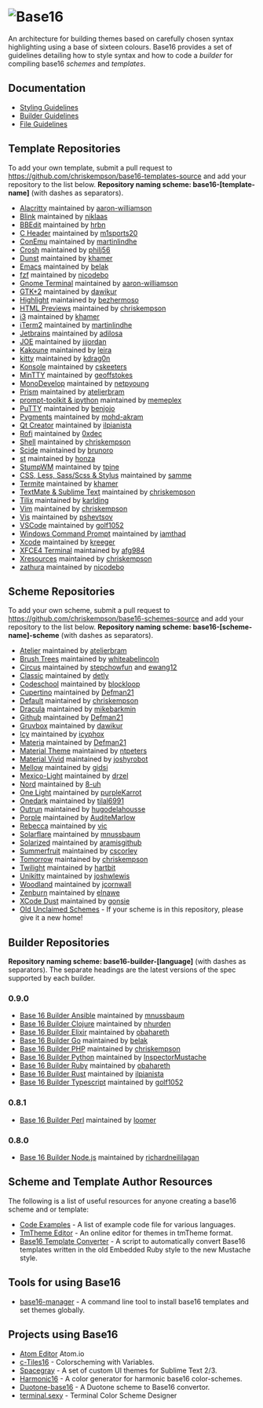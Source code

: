 # ![Base16](logo.png)

An architecture for building themes based on  carefully chosen syntax highlighting using a base of sixteen colours. Base16 provides a set of guidelines detailing how to style syntax and how to code a _builder_ for compiling base16 _schemes_ and _templates_.

## Documentation
* [Styling Guidelines](https://github.com/chriskempson/base16/blob/master/styling.md)
* [Builder Guidelines](https://github.com/chriskempson/base16/blob/master/builder.md)
* [File Guidelines](https://github.com/chriskempson/base16/blob/master/file.md)

## Template Repositories

To add your own template, submit a pull request to https://github.com/chriskempson/base16-templates-source and add your repository to the list below. **Repository naming scheme: base16-[template-name]** (with dashes as separators).

* [Alacritty](https://github.com/aaron-williamson/base16-alacritty) maintained by [aaron-williamson](https://github.com/aaron-williamson)
* [Blink](https://github.com/niklaas/base16-blink) maintained by [niklaas](https://github.com/niklaas)
* [BBEdit](https://github.com/hrbn/base16-bbedit) maintained by [hrbn](https://github.com/hrbn)
* [C Header](https://github.com/m1sports20/base16-c_header) maintained by [m1sports20](https://github.com/m1sports20)
* [ConEmu](https://github.com/martinlindhe/base16-conemu) maintained by [martinlindhe](https://github.com/martinlindhe)
* [Crosh](https://github.com/philj56/base16-crosh) maintained by [philj56](https://github.com/philj56)
* [Dunst](https://github.com/khamer/base16-dunst) maintained by [khamer](https://github.com/khamer)
* [Emacs](https://github.com/belak/base16-emacs) maintained by [belak](https://github.com/belak)
* [fzf](https://github.com/nicodebo/base16-fzf) maintained by [nicodebo](https://github.com/nicodebo)
* [Gnome Terminal](https://github.com/aaron-williamson/base16-gnome-terminal) maintained by [aaron-williamson](https://github.com/aaron-williamson)
* [GTK+2](https://github.com/dawikur/base16-gtk2) maintained by [dawikur](https://github.com/dawikur)
* [Highlight](https://github.com/bezhermoso/base16-highlight) maintained by [bezhermoso](https://github.com/bezhermoso)
* [HTML Previews](https://github.com/chriskempson/base16-html-preview) maintained by [chriskempson](https://github.com/chriskempson)
* [i3](https://github.com/khamer/base16-i3) maintained by [khamer](https://github.com/khamer)
* [iTerm2](https://github.com/martinlindhe/base16-iterm2) maintained by [martinlindhe](https://github.com/martinlindhe)
* [Jetbrains](https://github.com/adilosa/base16-jetbrains) maintained by [adilosa](https://github.com/adilosa)
* [JOE](https://github.com/jjjordan/base16-joe) maintained by [jjjordan](https://github.com/jjjordan)
* [Kakoune](https://github.com/leira/base16-kakoune) maintained by [leira](https://github.com/leira)
* [kitty](https://github.com/kdrag0n/base16-kitty) maintained by [kdrag0n](https://github.com/kdrag0n)
* [Konsole](https://github.com/cskeeters/base16-konsole) maintained by [cskeeters](https://github.com/cskeeters)
* [MinTTY](https://github.com/geoffstokes/base16-mintty) maintained by [geoffstokes](https://github.com/geoffstokes)
* [MonoDevelop](https://github.com/netpyoung/base16-monodevelop) maintained by [netpyoung](https://github.com/netpyoung)
* [Prism](https://github.com/atelierbram/base16-prism) maintained by [atelierbram](https://github.com/atelierbram)
* [prompt-toolkit & ipython](https://github.com/memeplex/base16-prompt-toolkit) maintained by [memeplex](https://github.com/memeplex)
* [PuTTY](https://github.com/benjojo/base-16-putty) maintained by [benjojo](https://github.com/benjojo)
* [Pygments](https://github.com/mohd-akram/base16-pygments) maintained by [mohd-akram](https://github.com/mohd-akram)
* [Qt Creator](https://github.com/ilpianista/base16-qtcreator) maintained by [ilpianista](https://github.com/ilpianista)
* [Rofi](https://github.com/0xdec/base16-rofi) maintained by [0xdec](https://github.com/0xdec)
* [Shell](https://github.com/chriskempson/base16-shell) maintained by [chriskempson](https://github.com/chriskempson)
* [Scide](https://github.com/brunoro/base16-scide) maintained by [brunoro](https://github.com/brunoro)
* [st](https://github.com/honza/base16-st) maintained by [honza](https://github.com/honza)
* [StumpWM](https://github.com/tpine/base16-stumpwm) maintained by [tpine](https://github.com/tpine)
* [CSS, Less, Sass/Scss & Stylus](https://github.com/samme/base16-styles) maintained by [samme](https://github.com/samme)
* [Termite](https://github.com/khamer/base16-termite) maintained by [khamer](https://github.com/khamer)
* [TextMate & Sublime Text](https://github.com/chriskempson/base16-textmate) maintained by [chriskempson](https://github.com/chriskempson)
* [Tilix](https://github.com/karlding/base16-tilix) maintained by [karlding](https://github.com/karlding)
* [Vim](https://github.com/chriskempson/base16-vim) maintained by [chriskempson](https://github.com/chriskempson)
* [Vis](https://github.com/pshevtsov/base16-vis) maintained by [pshevtsov](https://github.com/pshevtsov)
* [VSCode](https://github.com/golf1052/base16-vscode) maintained by [golf1052](https://github.com/golf1052)
* [Windows Command Prompt](https://github.com/iamthad/base16-windows-command-prompt) maintained by [iamthad](https://github.com/iamthad)
* [Xcode](https://github.com/kreeger/base16-xcode) maintained by [kreeger](https://github.com/kreeger)
* [XFCE4 Terminal](https://github.com/afg984/base16-xfce4-terminal) maintained by [afg984](https://github.com/afg984)
* [Xresources](https://github.com/chriskempson/base16-xresources) maintained by [chriskempson](https://github.com/chriskempson)
* [zathura](https://github.com/nicodebo/base16-zathura) maintained by [nicodebo](https://github.com/nicodebo)

## Scheme Repositories

To add your own scheme, submit a pull request to https://github.com/chriskempson/base16-schemes-source and add your repository to the list below. **Repository naming scheme: base16-[scheme-name]-scheme** (with dashes as separators).

* [Atelier](https://github.com/atelierbram/base16-atelier-schemes) maintained by [atelierbram](https://github.com/atelierbram)
* [Brush Trees](https://github.com/whiteabelincoln/base16-brushtrees-scheme) maintained by [whiteabelincoln](https://github.com/whiteabelincoln)
* [Circus](https://github.com/stepchowfun/base16-circus-scheme) maintained by [stepchowfun](https://github.com/stepchowfun) and [ewang12](https://github.com/ewang12)
* [Classic](https://github.com/detly/base16-classic-scheme) maintained by [detly](https://github.com/detly)
* [Codeschool](https://github.com/blockloop/base16-codeschool-scheme) maintained by [blockloop](https://github.com/blockloop)
* [Cupertino](https://github.com/Defman21/base16-cupertino) maintained by [Defman21](https://github.com/Defman21)
* [Default](https://github.com/chriskempson/base16-default-scheme) maintained by [chriskempson](https://github.com/chriskempson)
* [Dracula](https://github.com/dracula/base16-dracula-scheme) maintained by [mikebarkmin](https://github.com/mikebarkmin)
* [Github](https://github.com/Defman21/base16-github-scheme) maintained by [Defman21](https://github.com/Defman21)
* [Gruvbox](https://github.com/dawikur/base16-gruvbox-scheme) maintained by [dawikur](https://github.com/dawikur)
* [Icy](https://github.com/icyphox/base16-icy-scheme) maintained by [icyphox](https://github.com/icyphox)
* [Materia](https://github.com/Defman21/base16-materia) maintained by [Defman21](https://github.com/Defman21)
* [Material Theme](https://github.com/ntpeters/base16-materialtheme-scheme) maintained by [ntpeters](https://github.com/ntpeters)
* [Material Vivid](https://github.com/joshyrobot/base16-material-vivid-scheme) maintained by [joshyrobot](https://github.com/joshyrobot)
* [Mellow](https://github.com/gidsi/base16-mellow-scheme) maintained by [gidsi](https://github.com/gidsi)
* [Mexico-Light](https://github.com/drzel/base16-mexico-light-scheme) maintained by [drzel](https://github.com/drzel)
* [Nord](https://github.com/8-uh/base16-nord-scheme) maintained by [8-uh](https://github.com/8-uh)
* [One Light](https://github.com/purpleKarrot/base16-one-light-scheme) maintained by [purpleKarrot](https://github.com/purpleKarrot)
* [Onedark](https://github.com/tilal6991/base16-onedark-scheme) maintained by [tilal6991](https://github.com/tilal6991)
* [Outrun](https://github.com/hugodelahousse/base16-outrun-schemes) maintained by [hugodelahousse](https://github.com/hugodelahousse)
* [Porple](https://github.com/AuditeMarlow/base16-porple-scheme) maintained by [AuditeMarlow](https://github.com/AuditeMarlow)
* [Rebecca](https://github.com/vic/base16-rebecca) maintained by [vic](https://github.com/vic)
* [Solarflare](https://github.com/mnussbaum/base16-solarflare-scheme) maintained by [mnussbaum](https://github.com/mnussbaum)
* [Solarized](https://github.com/aramisgithub/base16-solarized-scheme) maintained by [aramisgithub](https://github.com/aramisgithub)
* [Summerfruit](https://github.com/cscorley/base16-summerfruit-scheme) maintained by [cscorley](https://github.com/cscorley)
* [Tomorrow](https://github.com/chriskempson/base16-tomorrow-scheme) maintained by [chriskempson](https://github.com/chriskempson)
* [Twilight](https://github.com/hartbit/base16-twilight-scheme) maintained by [hartbit](https://github.com/hartbit)
* [Unikitty](https://github.com/joshwlewis/base16-unikitty) maintained by [joshwlewis](https://github.com/joshwlewis)
* [Woodland](https://github.com/jcornwall/base16-woodland-scheme) maintained by [jcornwall](https://github.com/jcornwall)
* [Zenburn](https://github.com/elnawe/base16-zenburn-scheme) maintained by [elnawe](https://github.com/elnawe)
* [XCode Dust](https://github.com/gonsie/base16-xcode-dusk-scheme) maintained by [gonsie](https://github.com/gonsie)
* [Old Unclaimed Schemes](https://github.com/chriskempson/base16-unclaimed-schemes) - If your scheme is in this repository, please give it a new home!

## Builder Repositories

**Repository naming scheme: base16-builder-[language]** (with dashes as separators). The separate headings are the latest versions of the spec supported by each builder.

### 0.9.0
* [Base 16 Builder Ansible](https://github.com/mnussbaum/base16-builder-ansible) maintained by [mnussbaum](https://github.com/mnussbaum)
* [Base 16 Builder Clojure](https://github.com/nhurden/base16-builder-clojure) maintained by [nhurden](https://github.com/nhurden)
* [Base 16 Builder Elixir](https://github.com/obahareth/base16-builder-elixir) maintained by [obahareth](https://github.com/obahareth)
* [Base 16 Builder Go](https://github.com/belak/base16-builder-go) maintained by [belak](https://github.com/belak)
* [Base 16 Builder PHP](https://github.com/chriskempson/base16-builder-php) maintained by [chriskempson](https://github.com/chriskempson)
* [Base 16 Builder Python](https://github.com/InspectorMustache/base16-builder-python) maintained by [InspectorMustache](https://github.com/InspectorMustache)
* [Base 16 Builder Ruby](https://github.com/obahareth/base16-builder-ruby) maintained by [obahareth](https://github.com/obahareth)
* [Base 16 Builder Rust](https://github.com/ilpianista/base16-builder-rust) maintained by [ilpianista](https://github.com/ilpianista)
* [Base 16 Builder Typescript](https://github.com/golf1052/base16-builder-typescript) maintained by [golf1052](https://github.com/golf1052)

### 0.8.1

* [Base 16 Builder Perl](https://github.com/loomer/base16-builder-perl) maintained by [loomer](https://github.com/loomer)

### 0.8.0

* [Base 16 Builder Node.js](https://github.com/richardneililagan/base16-builder-node) maintained by [richardneililagan](https://github.com/richardneililagan)

## Scheme and Template Author Resources

The following is a list of useful resources for anyone creating a base16 scheme and or template:

* [Code Examples](https://github.com/chriskempson/base16-code-examples) - A list of example code file for various languages.
* [TmTheme Editor](http://tmtheme-editor.herokuapp.com) - An online editor for themes in tmTheme format.
* [Base16 Template Converter](https://github.com/ntpeters/base16-template-converter) - A script to automatically convert Base16 templates written in the old Embedded Ruby style to the new Mustache style.

## Tools for using Base16

* [base16-manager](https://github.com/AuditeMarlow/base16-manager) - A command line tool to install base16 templates and set themes globally.

## Projects using Base16

* [Atom Editor](https://atom.io/) Atom.io
* [c-Tiles16](https://github.com/atelierbram/c-tiles16) - Colorscheming with Variables.
* [Spacegray](https://github.com/kkga/spacegray) - A set of custom UI themes for Sublime Text 2/3.
* [Harmonic16](http://janniks.github.io/harmonic16) - A color generator for harmonic base16 color-schemes.
* [Duotone-base16](https://github.com/davidosomething/duotone-base16/) - A Duotone scheme to Base16 convertor.
* [terminal.sexy](https://terminal.sexy/) - Terminal Color Scheme Designer
